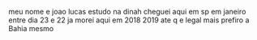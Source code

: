 meu nome e joao lucas estudo na dinah cheguei aqui em sp em janeiro entre dia 23 e 22 ja morei aqui em 2018 2019 ate q e legal mais prefiro a Bahia mesmo
